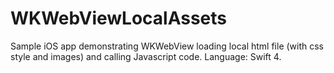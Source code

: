 # WKWebViewLocalAssets
Sample iOS app demonstrating WKWebView loading local html file (with css style and images) and calling Javascript code. Language: Swift 4.
